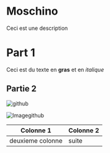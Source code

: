 # Moschino
Ceci est une description

# Part 1
Ceci est du texte en **gras**  et en *italique*

## Partie 2

![github](https://user-images.githubusercontent.com/117368731/199756656-d3b5b2c4-fa99-405b-9d68-6158e2dbc351.jpg)

![Imagegithub](https://tadviser.com/images/thumb/2/25/GitHub_%D0%B7%D0%B0%D0%B1%D0%BB%D0%BE%D0%BA%D0%B8%D1%80%D0%BE%D0%B2%D0%B0%D0%BB_%D0%B0%D0%BA%D0%BA%D0%B0%D1%83%D0%BD%D1%82%D1%8B_%C2%AB%D0%A1%D0%B1%D0%B5%D1%80%D0%B0%C2%BB%2C_%C2%AB%D0%90%D0%BB%D1%8C%D1%84%D0%B0-%D0%B1%D0%B0%D0%BD%D0%BA%D0%B0%C2%BB_%D0%B8_%D0%BD%D0%B5%D0%BA%D0%BE%D1%82%D0%BE%D1%80%D1%8B%D1%85_%D0%B8%D0%BD%D0%B4%D0%B8%D0%B2%D0%B8%D0%B4%D1%83%D0%B0%D0%BB%D1%8C%D0%BD%D1%8B%D1%85_%D1%80%D0%B0%D0%B7%D1%80%D0%B0%D0%B1%D0%BE%D1%82%D1%87%D0%B8%D0%BA%D0%BE%D0%B2_%D0%B8%D0%B7_%D0%A0%D0%BE%D1%81%D1%81%D0%B8%D0%B8_18-04-2022.png/840px-GitHub_%D0%B7%D0%B0%D0%B1%D0%BB%D0%BE%D0%BA%D0%B8%D1%80%D0%BE%D0%B2%D0%B0%D0%BB_%D0%B0%D0%BA%D0%BA%D0%B0%D1%83%D0%BD%D1%82%D1%8B_%C2%AB%D0%A1%D0%B1%D0%B5%D1%80%D0%B0%C2%BB%2C_%C2%AB%D0%90%D0%BB%D1%8C%D1%84%D0%B0-%D0%B1%D0%B0%D0%BD%D0%BA%D0%B0%C2%BB_%D0%B8_%D0%BD%D0%B5%D0%BA%D0%BE%D1%82%D0%BE%D1%80%D1%8B%D1%85_%D0%B8%D0%BD%D0%B4%D0%B8%D0%B2%D0%B8%D0%B4%D1%83%D0%B0%D0%BB%D1%8C%D0%BD%D1%8B%D1%85_%D1%80%D0%B0%D0%B7%D1%80%D0%B0%D0%B1%D0%BE%D1%82%D1%87%D0%B8%D0%BA%D0%BE%D0%B2_%D0%B8%D0%B7_%D0%A0%D0%BE%D1%81%D1%81%D0%B8%D0%B8_18-04-2022.png)

Colonne 1 | Colonne 2
--- | ---
deuxieme colonne | suite
